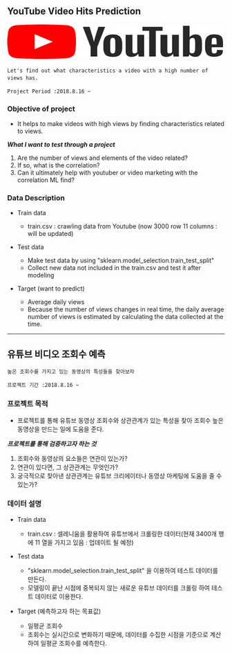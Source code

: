 ## YouTube Video Hits Prediction

<img src="image/youtube_title.png" alt="subject_image" width="500" height="80">

```Let's find out what characteristics a video with a high number of views has.```

```Project Period :2018.8.16 ~```


### Objective of project

- It helps to make videos with high views by finding characteristics related to views.

***What I want to test through a project***
1. Are the number of views and elements of the video related?
2. If so, what is the correlation?
3. Can it ultimately help with youtuber or video marketing with the correlation ML find?

### Data Description

- Train data
    - train.csv : crawling data from Youtube (now 3000 row 11 columns : will be updated)

- Test data
    - Make test data by using "sklearn.model_selection.train_test_split"
    - Collect new data not included in the train.csv and test it after modeling

- Target (want to predict)
    - Average daily views
    - Because the number of views changes in real time, the daily average number of views is estimated by calculating the data collected at the time.


----------------------------------------------------------------------------------------------------------------------------------

## 유튜브 비디오 조회수 예측

```높은 조회수를 가지고 있는 동영상의 특성들을 찾아보자```

```프로젝트 기간 :2018.8.16 ~```

### 프로젝트 목적

- 프로젝트를 통해 유튜브 동영상 조회수와 상관관계가 있는 특성을 찾아 조회수 높은 동영상을 만드는 일에 도움을 준다.

***프로젝트를 통해 검증하고자 하는 것***
1. 조회수와 동영상의 요소들은 연관이 있는가?
2. 연관이 있다면, 그 상관관계는 무엇인가?
3. 궁극적으로 찾아낸 상관관계는 유튜브 크리에이터나 동영상 마케팅에 도움을 줄 수 있는가?

### 데이터 설명

- Train data
    - train.csv : 셀레니움을 활용하여 유튜브에서 크롤링한 데이터(현재 3400개 행에 11 열을 가지고 있음 : 업데이트 될 예정)
    
- Test data
    - "sklearn.model_selection.train_test_split" 을 이용하여 테스트 데이터를 만든다.
    - 모델링이 끝난 시점에 중복되지 않는 새로운 유튜브 데이터를 크롤링 하여 테스트 데이터로 이용한다.
    
- Target (예측하고자 하는 목표값)
    - 일평균 조회수
    - 조회수는 실시간으로 변화하기 때문에, 데이터를 수집한 시점을 기준으로 계산하여 일평균 조회수를 예측한다.
